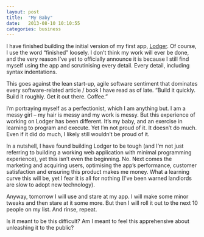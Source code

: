 ```yaml
---
layout: post
title:  "My Baby"
date:   2013-08-10 10:10:55
categories: business
---
```


<p>I have finished building the initial version of my first app, <a title="Lodger" href="http://lodgerapp.com">Lodger</a>. Of course, I use the word &#8220;finished&#8221; loosely. I don&#8217;t think my work will ever be done, and the very reason I&#8217;ve yet to officially announce it is because I still find myself using the app and scrutinising every detail. Every detail, including syntax indentations.</p>
<!--more-->
<p>This goes against the lean start-up, agile software sentiment that dominates every software-related article / book I have read as of late. &#8220;Build it quickly. Build it roughly. Get it out there. Coffee.&#8221;</p>
<p>I&#8217;m portraying myself as a perfectionist, which I am anything but. I am a messy girl – my hair is messy and my work is messy. But this experience of working on Lodger has been different. It&#8217;s my baby, and an exercise in learning to program and execute. Yet I&#8217;m not proud of it. It doesn&#8217;t do much. Even if it did do much, I likely still wouldn&#8217;t be proud of it.</p>
<p>In a nutshell, I have found building Lodger to be tough (and I&#8217;m not just referring to building a working web application with minimal programming experience), yet this isn&#8217;t even the beginning. No. Next comes the marketing and acquiring users, optimising the app&#8217;s performance, customer satisfaction and ensuring this product makes me money. What a learning curve this will be, yet I fear it is all for nothing (I&#8217;ve been warned landlords are slow to adopt new technology).</p>
<p>Anyway, tomorrow I will use and stare at my app. I will make some minor tweaks and then stare at it some more. But then I will roll it out to the next 10 people on my list. And rinse, repeat.</p>
<p>Is it meant to be this difficult? Am I meant to feel this apprehensive about unleashing it to the public?</p>